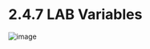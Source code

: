 # 2.4.7   LAB   Variables
![image](https://github.com/user-attachments/assets/dd66604f-ec6d-4941-bc2d-6e1ef14ed26c)
